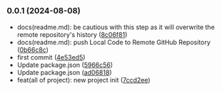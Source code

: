 ## <small>0.0.1 (2024-08-08)</small>

* docs(readme.md): be cautious with this step as it will overwrite the remote repository's history ([8c06f81](https://github.com/ArcMichael/tauri-bootstrap/commit/8c06f81))
* docs(readme.md): push Local Code to Remote GitHub Repository ([0b66c8c](https://github.com/ArcMichael/tauri-bootstrap/commit/0b66c8c))
* first commit ([4e53ed5](https://github.com/ArcMichael/tauri-bootstrap/commit/4e53ed5))
* Update package.json ([5966c56](https://github.com/ArcMichael/tauri-bootstrap/commit/5966c56))
* Update package.json ([ad06818](https://github.com/ArcMichael/tauri-bootstrap/commit/ad06818))
* feat(all of project): new project init ([7ccd2ee](https://github.com/ArcMichael/tauri-bootstrap/commit/7ccd2ee))



